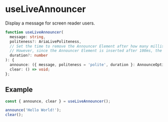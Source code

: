 # useLiveAnnouncer

Display a message for screen reader users.

```ts
function useLiveAnnouncer(
  message: string,
  politeness?: AriaLivePoliteness,
  // Set the time to remove the Announcer Element after how many milliseconds.
  // However, since the Announcer Element is inserted after 100ms, the wait time is applied after 100ms.
  duration?: number
): {
  announce: ({ message, politeness = 'polite', duration }: AnnounceOptions) => Promise<void>;
  clear: () => void;
};
```

## Example

```ts
const { announce, clear } = useLiveAnnouncer();

announce('Hello World!');
clear();
```
